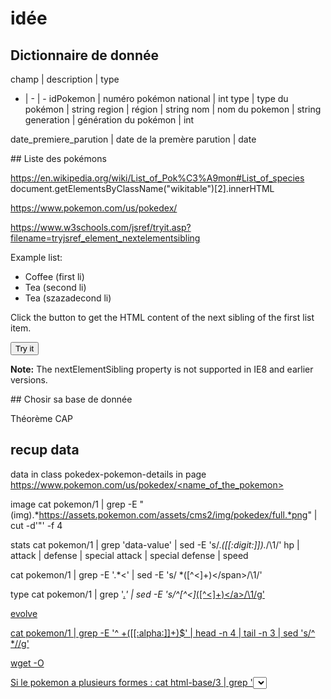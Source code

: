 # idée

## Dictionnaire de donnée

champ | description | type
- | - | -
idPokemon | numéro pokémon national | int
type | type du pokémon | string
region | région | string
nom | nom du pokemon | string
generation | génération du pokémon | int

date_premiere_parution | date de la premère parution | date
 
## Liste des pokémons

https://en.wikipedia.org/wiki/List_of_Pok%C3%A9mon#List_of_species
document.getElementsByClassName("wikitable")[2].innerHTML

https://www.pokemon.com/us/pokedex/

https://www.w3schools.com/jsref/tryit.asp?filename=tryjsref_element_nextelementsibling
<!DOCTYPE html>
<html>
<body>

<p>Example list:</p>

<ul>
  <li id="item1">Coffee (first li)</li>
  <li id="item2">Tea (second li)</li>
    <li id="item2">Tea (szazadecond li)</li>
</ul>

<p>Click the button to get the HTML content of the next sibling of the first list item.</p>

<button onclick="myFunction()">Try it</button>

<p><strong>Note:</strong> The nextElementSibling property is not supported in IE8 and earlier versions.</p>

<p id="demo"></p>

<script>
var a = document.getElementById("item1")
function myFunction() {
  a = a.nextElementSibling
  var x = a.innerHTML; 
  document.getElementById("demo").innerHTML = x;
}
</script>

</body>
</html>


## Chosir sa base de donnée

Théorème CAP

## recup data

data in class pokedex-pokemon-details in page [https://www.pokemon.com/us/pokedex/<name_of_the_pokemon>]()

image cat pokemon/1 | grep -E "(img).*https://assets.pokemon.com/assets/cms2/img/pokedex/full.*png" | cut -d'"' -f 4

stats cat pokemon/1 | grep 'data-value' | sed -E 's/.*([[:digit:]]).*/\1/'
hp | attack | defense | special attack | special defense | speed

cat pokemon/1 | grep -E '<span class="attribute-value">.*<' | sed -E 's/ *<span class="attribute-value">([^<]+)<\/span>/\1/'

type
cat pokemon/1 | grep '<a href="/us/pokedex/?type=.*">.*</a>' | sed -E 's/^[^<]*<a href="\/us\/pokedex\/\?type=[[:alpha:]]+">([^<]+)<\/a>/\1/g' 

evolve

cat pokemon/1 | grep -E '^ +([[:alpha:]]+)$' | head -n 4 | tail -n 3 | sed 's/^ *//g'

wget -O

Si le pokemon a plusieurs formes : cat html-base/3 | grep '<select id="formes" name="formes" >'